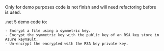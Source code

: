 Only for demo purposes code is not finish and will need refactoring before is used.

.net 5 demo code to:
	
	- Encrypt a file using a symmetric key.
	- Encrypt the symmetric key with the public key of an RSA key store in Azure keyVault.
  	- Un-encrypt the encrypted with the RSA key private key.
